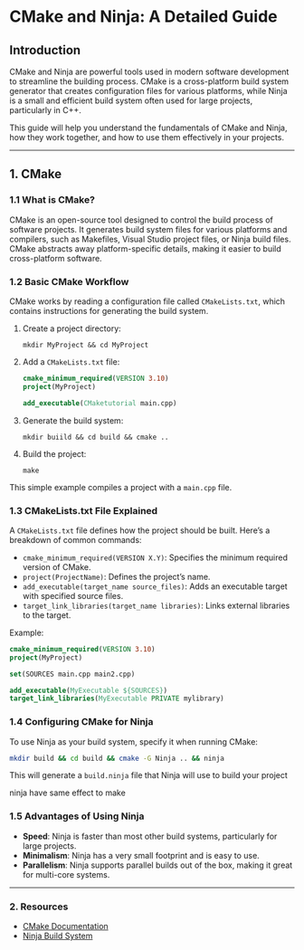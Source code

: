 
# CMake and Ninja: A Detailed Guide

## Introduction
CMake and Ninja are powerful tools used in modern software development to streamline the building process. CMake is a cross-platform build system generator that creates configuration files for various platforms, while Ninja is a small and efficient build system often used for large projects, particularly in C++.

This guide will help you understand the fundamentals of CMake and Ninja, how they work together, and how to use them effectively in your projects.

---

## 1. CMake

### 1.1 What is CMake?
CMake is an open-source tool designed to control the build process of software projects. It generates build system files for various platforms and compilers, such as Makefiles, Visual Studio project files, or Ninja build files. CMake abstracts away platform-specific details, making it easier to build cross-platform software.

### 1.2 Basic CMake Workflow
CMake works by reading a configuration file called `CMakeLists.txt`, which contains instructions for generating the build system.

1. Create a project directory:
    ```
    mkdir MyProject && cd MyProject
    ```

2. Add a `CMakeLists.txt` file:
    ```cmake
    cmake_minimum_required(VERSION 3.10)
    project(MyProject)

    add_executable(CMaketutorial main.cpp)
    ```

3. Generate the build system:
    ```
    mkdir buiild && cd build && cmake ..
    ```

4. Build the project:
    ```
    make
    ```

This simple example compiles a project with a `main.cpp` file.

### 1.3 CMakeLists.txt File Explained
A `CMakeLists.txt` file defines how the project should be built. Here’s a breakdown of common commands:

- `cmake_minimum_required(VERSION X.Y)`: Specifies the minimum required version of CMake.
- `project(ProjectName)`: Defines the project’s name.
- `add_executable(target_name source_files)`: Adds an executable target with specified source files.
- `target_link_libraries(target_name libraries)`: Links external libraries to the target.

Example:
```cmake
cmake_minimum_required(VERSION 3.10)
project(MyProject)

set(SOURCES main.cpp main2.cpp)

add_executable(MyExecutable ${SOURCES})
target_link_libraries(MyExecutable PRIVATE mylibrary)
```

### 1.4 Configuring CMake for Ninja
To use Ninja as your build system, specify it when running CMake:

```bash
mkdir build && cd build && cmake -G Ninja .. && ninja
```

This will generate a `build.ninja` file that Ninja will use to build your project

ninja have same effect to make 

### 1.5 Advantages of Using Ninja
- **Speed**: Ninja is faster than most other build systems, particularly for large projects.
- **Minimalism**: Ninja has a very small footprint and is easy to use.
- **Parallelism**: Ninja supports parallel builds out of the box, making it great for multi-core systems.

---

### 2. Resources
- [CMake Documentation](https://cmake.org/documentation/)
- [Ninja Build System](https://ninja-build.org/)

